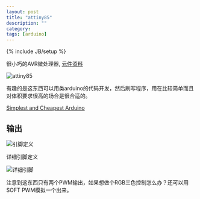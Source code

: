 ```yaml
---
layout: post
title: "attiny85"
description: ""
category: 
tags: [arduino]
---
```

{% include JB/setup %}

很小巧的AVR微处理器, [元件资料](http://www.atmel.com/Images/doc2586.pdf)

![attiny85](http://ww3.sinaimg.cn/large/a74ecc4cjw1e13mbyob8ej.jpg)

有趣的是这东西可以用类arduino的代码开发，然后刷写程序，用在比较简单而且对体积要求很高的场合是很合适的。

[Simplest and Cheapest Arduino](http://www.instructables.com/id/Simplest-and-Cheapest-Arduino/)

## 输出

![引脚定义](http://ww2.sinaimg.cn/large/a74eed94jw1e13mchrw67j.jpg)

详细引脚定义

![详细引脚](http://ww3.sinaimg.cn/large/a74ecc4cjw1e166j0mm9lj.jpg)

注意到这东西只有两个PWM输出，如果想做个RGB三色控制怎么办？还可以用SOFT PWM模拟一个出来。

